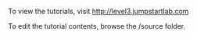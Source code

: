 To view the tutorials, visit http://level3.jumpstartlab.com

To edit the tutorial contents, browse the /source folder.
